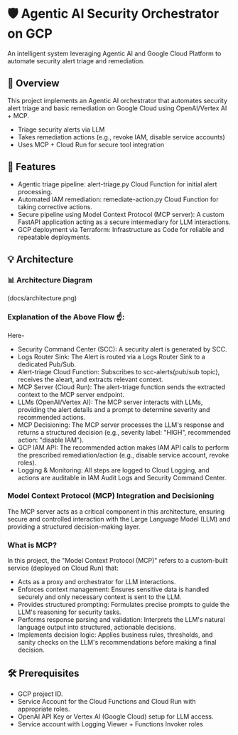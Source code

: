 # 🛡️ Agentic AI Security Orchestrator on GCP
An intelligent system leveraging Agentic AI and Google Cloud Platform to automate security alert triage and remediation.

## 📖 Overview
This project implements an Agentic AI orchestrator that automates security alert triage and basic remediation on Google Cloud using OpenAI/Vertex AI + MCP.

- Triage security alerts via LLM
- Takes remediation actions (e.g., revoke IAM, disable service accounts)
- Uses MCP + Cloud Run for secure tool integration

## 🚀 Features

- Agentic triage pipeline: alert-triage.py Cloud Function for initial alert processing.
- Automated IAM remediation: remediate-action.py Cloud Function for taking corrective actions.
- Secure pipeline using Model Context Protocol (MCP server): A custom FastAPI application acting as a secure intermediary for LLM interactions.
- GCP deployment via Terraform: Infrastructure as Code for reliable and repeatable deployments.

## 💡 Architecture

### 📊 Architecture Diagram
(docs/architecture.png)

### Explanation of the Above Flow ☝️:
Here-
- Security Command Center (SCC): A security alert is generated by SCC.
- Logs Router Sink: The Alert is routed via a Logs Router Sink to a dedicated Pub/Sub.
- Alert-triage Cloud Function: Subscribes to scc-alerts(pub/sub topic), receives the aleart, and extracts relevant context.
- MCP Server (Cloud Run): The alert-triage function sends the extracted context to the MCP server endpoint.
- LLMs (OpenAI/Vertex AI): The MCP server interacts with LLMs, providing the alert details and a prompt to determine severity and recommended actions.
- MCP Decisioning: The MCP server processes the LLM's response and returns a structured decision (e.g., severity label: "HIGH", recommended action: "disable IAM").
- GCP IAM API: The recommended action makes IAM API calls to perform the prescribed remediation/action (e.g., disable service account, revoke roles).
- Logging & Monitoring: All steps are logged to Cloud Logging, and actions are auditable in IAM Audit Logs and Security Command Center.

### Model Context Protocol (MCP) Integration and Decisioning
The MCP server acts as a critical component in this architecture, ensuring secure and controlled interaction with the Large Language Model (LLM) and providing a structured decision-making layer.

### What is MCP?
In this project, the "Model Context Protocol (MCP)" refers to a custom-built service (deployed on Cloud Run) that:
- Acts as a proxy and orchestrator for LLM interactions.
- Enforces context management: Ensures sensitive data is handled securely and only necessary context is sent to the LLM.
- Provides structured prompting: Formulates precise prompts to guide the LLM's reasoning for security tasks.
- Performs response parsing and validation: Interprets the LLM's natural language output into structured, actionable decisions.
- Implements decision logic: Applies business rules, thresholds, and sanity checks on the LLM's recommendations before making a final decision.

## 🛠️ Prerequisites
- GCP project ID.
- Service Account for the Cloud Functions and Cloud Run with appropriate roles.
- OpenAI API Key or Vertex AI (Google Cloud) setup for LLM access.
- Service account with Logging Viewer + Functions Invoker roles
